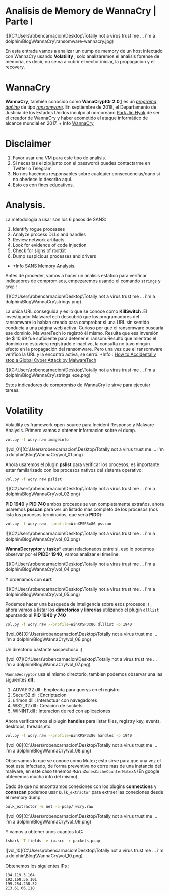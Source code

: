 # Analisis de Memory de WannaCry | Parte I



![](C:\Users\robencarnacion\Desktop\Totally not a virus trust me ... i'm a dolphin\Blog\WannaCry\ransomware-wannacry.jpg)



En esta entrada vamos a analizar un dump de memory de un host infectado con WannaCry usando **Volatility** , solo analizaremos el analisis forense de memoria, es decir, no se va a cubrir el vector iniciar, la propagacion y el recovery.



# WannaCry

**WannaCry**, también conocido como **WanaCrypt0r 2.0**,[1](https://es.wikipedia.org/wiki/WannaCry#cite_note-:0-1) es un [*programa dañino*](https://es.wikipedia.org/wiki/Malware) de tipo *[ransomware](https://es.wikipedia.org/wiki/Ransomware)*. En septiembre de 2018, el Departamento de Justicia de los Estados Unidos inculpó al norcoreano [Park Jin Hyok](https://es.wikipedia.org/wiki/Park_Jin_Hyok) de ser el creador de WannaCry y haber acometido el ataque informático de alcance mundial en 2017. + Info [WannaCry](https://es.wikipedia.org/wiki/WannaCry)

# Disclaimer

1. Favor usar una VM para este tipo de analisis.
2. Si necesitas el zip(junto con el password) puedes contactarme en Twitter o Telegram
3. No nos hacemos responsables sobre cualquier consecuencias/dano si no obedece lo descrito aqui.
4. Esto es con fines educativos.

# Analysis.

La metodologia a usar son los 6 pasos de SANS:

1. Identify rogue processes 
2. Analyze process DLLs and handles 
3. Review network artifacts 
4. Look for evidence of code injection 
5. Check for signs of rootkit
6. Dump suspicious processes and drivers 

+ +Info [SANS Memory Analysis.](https://www.sans.org/security-resources/posters/memory-forensics-cheat-sheet/365/download)

Antes de proceder, vamos a hacer un analisis estatico para verificar indicadores de compromisos, empezaremos usando el comando `strings` y `grep` : 

![](C:\Users\robencarnacion\Desktop\Totally not a virus trust me ... i'm a dolphin\Blog\WannaCry\strings.png)

La unica URL conseguida y es lo que se conoce como **KillSwitch** .El investigador MalwareTech descubrió que los programadores del ransomware lo habían creado para comprobar si una URL sin sentido conducía a una página web activa. Curioso por qué el ransomware buscaría ese dominio, MalwareTech lo registró él mismo. Resulta que esa inversión de $ 10,69 fue suficiente para detener el ransom.Resultó que mientras el dominio no estuviera registrado e inactivo, la consulta no tuvo ningún efecto en la propagación del ransomware. Pero una vez que el ransomware verificó la URL y la encontró activa, se cerró. +Info : [How to Accidentally stop a Global Cyber Attack by MalwareTech](https://www.malwaretech.com/2017/05/how-to-accidentally-stop-a-global-cyber-attacks.html)

![](C:\Users\robencarnacion\Desktop\Totally not a virus trust me ... i'm a dolphin\Blog\WannaCry\strings_exe.png)

Estos indicadores de compromiso de WannaCry le sirve para ejecutar tareas.

# Volatility

Volatility es framework open-source para Incident Response y Malware Analysis. Primero vamos a obtener informacion sobre el dump.

```bash
vol.py -f wcry.raw imageinfo
```

![vol_01](C:\Users\robencarnacion\Desktop\Totally not a virus trust me ... i'm a dolphin\Blog\WannaCry\vol_01.png)

Ahora usaremos el plugin **pslist**  para verificar los procesos, es importante estar familarizado con los procesos nativos del sistema operativo:

```bash
vol.py -f wcry.raw pslist
```

![](C:\Users\robencarnacion\Desktop\Totally not a virus trust me ... i'm a dolphin\Blog\WannaCry\vol_02.png)

**PID 1940** y  **PID 740** ambos procesos se ven completamente extraños, ahora usaremos **psscan** para ver un listado mas completo de los procesos (nos lista los procesos terminados, que seria **PIDD**):

```bash
vol.py -f wcry.raw --profile=WinXPSP3x86 psscan
```



![](C:\Users\robencarnacion\Desktop\Totally not a virus trust me ... i'm a dolphin\Blog\WannaCry\vol_03.png)

**WannaDecryptor** y **tasks*** estan relacionados entre si, eso lo podemos observar por el **PIDD: 1940**, vamos analizar el timeline

![](C:\Users\robencarnacion\Desktop\Totally not a virus trust me ... i'm a dolphin\Blog\WannaCry\vol_04.png)

Y ordenamos con **sort**

![](C:\Users\robencarnacion\Desktop\Totally not a virus trust me ... i'm a dolphin\Blog\WannaCry\vol_05.png)

Podemos hacer una busqueda de inteligencia sobre esos procesos :) , ahora vamos a listar los **directorios** y **librerias** utilizando el plugin ``dlllist`` apuntando al **PID 1940 y 740**

```bash
vol.py -f wcry.raw --profile=WinXPSP3x86 dlllist -p 1940
```

![vol_06](C:\Users\robencarnacion\Desktop\Totally not a virus trust me ... i'm a dolphin\Blog\WannaCry\vol_06.png)

Un directorio bastante sospechoso :) 

![vol_07](C:\Users\robencarnacion\Desktop\Totally not a virus trust me ... i'm a dolphin\Blog\WannaCry\vol_07.png)

`WannaDecryptor` usa el mismo directorio, tambien podemos observar una las siguientes **dll** :

1. ADVAPI32.dll : Empleada para querys en el registro
2. Secur32.dll : Encriptacion
3. urlmon.dll : Interactuar con navegadores
4. WS2_32.dll : Creacion de sockets
5. WININT.dll : Interacion de red con aplicaciones

Ahora verificaremos el plugin **handles** para listar files, registry key, events, desktops, threads,etc.

```bash
vol.py -f wcry.raw --profile=WinXPSP3x86 handles -p 1940
```

![vol_08](C:\Users\robencarnacion\Desktop\Totally not a virus trust me ... i'm a dolphin\Blog\WannaCry\vol_08.png)

Observamos lo que se conoce como Mutex; esto sirve para que una vez el host este infectado, de forma preventiva no corre mas de una instancia del malware, en este caso tenemos `MsWinZonesCacheCounterMutexA` (En google obtenemos mucha info del mismo).

Dado de que no encontramos conexiones con los plugins **connections** y **connscan** podemos usar `bulk_extractor` para extraer las conexiones desde el memory dump:

```bash
bulk_extractor -E net -o pcap/ wcry.raw
```

![vol_09](C:\Users\robencarnacion\Desktop\Totally not a virus trust me ... i'm a dolphin\Blog\WannaCry\vol_09.png)

Y vamos a obtener unos cuantos IoC:

```bash
tshark -T fields -e ip.src -r packets.pcap 
```

![vol_10](C:\Users\robencarnacion\Desktop\Totally not a virus trust me ... i'm a dolphin\Blog\WannaCry\vol_10.png)

Obtenemos los siguientes IPs :

```text
134.119.3.164
192.168.56.101
199.254.238.52
213.61.66.118
```

